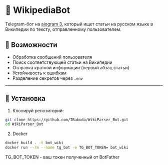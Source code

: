# 🤖 WikipediaBot

Telegram-бот на [aiogram 3](https://docs.aiogram.dev/), который ищет статьи на русском языке в Википедии по тексту, отправленному пользователем.

## 🚀 Возможности

- Обработка сообщений пользователя
- Поиск соответствующей статьи на Википедии
- Отправка краткой информации (первый абзац статьи)
- Устойчивость к ошибкам
- Разделение секретов через `.env`

---

## 🔧 Установка

1. Клонируй репозиторий:

```bash
git clone https://github.com/IBakuda/WikiParser_Bot.git
cd WikiParser_Bot
```

2. Docker 

```bash
docker build . -t bot_wiki
docker run --rm --name tg_bot -e TG_BOT_TOKEN= bot_wiki
```
TG_BOT_TOKEN - ваш токен полученный от BotFather 